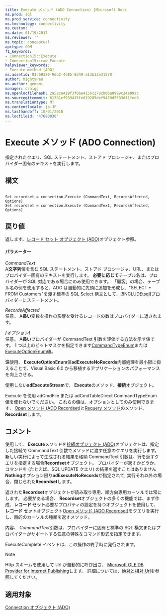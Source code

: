 ```yaml
---
title: Execute メソッド (ADO Connection) |Microsoft Docs
ms.prod: sql
ms.prod_service: connectivity
ms.technology: connectivity
ms.custom: ''
ms.date: 01/19/2017
ms.reviewer: ''
ms.topic: conceptual
apitype: COM
f1_keywords:
- Connection15::Execute
- Connection15::raw_Execute
helpviewer_keywords:
- Execute method [ADO]
ms.assetid: 03c69320-96b2-4d85-8d49-a13b13e31578
author: MightyPen
ms.author: genemi
manager: craigg
ms.openlocfilehash: 2a52ca419f3f06e4156c278cb0ba8999c24e09ac
ms.sourcegitcommit: 61381ef939415fe019285def9450d7583df1fed0
ms.translationtype: MT
ms.contentlocale: ja-JP
ms.lasthandoff: 10/01/2018
ms.locfileid: "47680030"
---
```

# <a name="execute-method-ado-connection"></a>Execute メソッド (ADO Connection)
指定されたクエリ、SQL ステートメント、ストアド プロシージャ、またはプロバイダー固有のテキストを実行します。  
  
## <a name="syntax"></a>構文  
  
```  
  
Set recordset = connection.Execute (CommandText, RecordsAffected, Options)  
Set recordset = connection.Execute (CommandText, RecordsAffected, Options)  
```  
  
## <a name="return-value"></a>戻り値  
 返します、[レコード セット オブジェクト (ADO)](../../../ado/reference/ado-api/recordset-object-ado.md)オブジェクト参照。  
  
#### <a name="parameters"></a>パラメーター  
 *CommandText*  
 A**文字列**値を含む SQL ステートメント、ストアド プロシージャ、URL、またはプロバイダー固有のテキストを実行します。 **必要に応じて**テーブル名は、プロバイダーが SQL 対応である場合にのみ使用できます。 「顧客」の場合、テーブル名の例を使用すると、ADO は自動的に先頭に追加を形成し、"SELECT * FROM Customers"を渡す標準の SQL Select 構文として、[!INCLUDE[tsql](../../../includes/tsql-md.md)]プロバイダーにステートメント。  
  
 *RecordsAffected*  
 任意。 A**長い**変数を操作の影響を受けるレコードの数はプロバイダーに返されます。  
  
 *[オプション]*  
 任意。 A**長い**プロバイダーが CommandText 引数を評価する方法を示す値です。 1 つ以上のビットマスクを指定できます[CommandTypeEnum](../../../ado/reference/ado-api/commandtypeenum.md)または[ExecuteOptionEnum](../../../ado/reference/ado-api/executeoptionenum.md)値。  
  
 **注**使用、 **ExecuteOptionEnum**値**adExecuteNoRecords**内部処理を最小限に抑えることで、Visual Basic 6.0 から移植するアプリケーションのパフォーマンスを向上させる。  
  
 使用しない**adExecuteStream**で、 **Execute**のメソッド、**接続**オブジェクト。  
  
 Execute を使用 adCmdFile または adCmdTableDirect CommandTypeEnum 値を使わないでください。 これらの値は、オプションとしてのみ使用できます、 [Open メソッド (ADO Recordset)](../../../ado/reference/ado-api/open-method-ado-recordset.md)と[Requery メソッド](../../../ado/reference/ado-api/requery-method.md)のメソッド、 **Recordset**します。  
  
## <a name="remarks"></a>コメント  
 使用して、 **Execute**メソッドを[接続オブジェクト (ADO)](../../../ado/reference/ado-api/connection-object-ado.md)オブジェクトは、指定した接続で CommandText 引数でメソッドに渡す任意のクエリを実行します。 新しい実行によって生成される結果を格納 CommandText 引数は、行を返すクエリを指定する場合**Recordset**オブジェクト。 プロバイダーが返すかどうか、コマンドを (たとえば、SQL UPDATE クエリ) の結果を返すことはありません**Nothing**オプション限り**adExecuteNoRecords**が指定されて; 実行それ以外の場合、閉じられた**Recordset**します。  
  
 返された**Recordset**オブジェクトが読み取り専用、順方向専用カーソルでは常にします。 必要がある場合、 **Recordset**オブジェクトの多くの機能では、まず作成、**レコード セット**必要なプロパティの設定を持つオブジェクトを使用して、**レコード セット**オブジェクト[Open メソッド (ADO Recordset)](../../../ado/reference/ado-api/open-method-ado-recordset.md)をクエリを実行し、目的のカーソルの種類を返すメソッド。  
  
 内容、 *CommandText*引数は、プロバイダーに固有と標準の SQL 構文またはプロバイダーがサポートする任意の特殊なコマンド形式を指定できます。  
  
 ExecuteComplete イベントは、この操作の終了時に発行されます。  
  
> [!NOTE]
>  Http スキームを使用して Url が自動的に呼び出さ、 [Microsoft OLE DB Provider for Internet Publishing](../../../ado/guide/appendixes/microsoft-ole-db-provider-for-internet-publishing.md)します。 詳細については、[絶対と相対 Url](../../../ado/guide/data/absolute-and-relative-urls.md)を参照してください。  
  
## <a name="applies-to"></a>適用対象  
 [Connection オブジェクト (ADO)](../../../ado/reference/ado-api/connection-object-ado.md)
